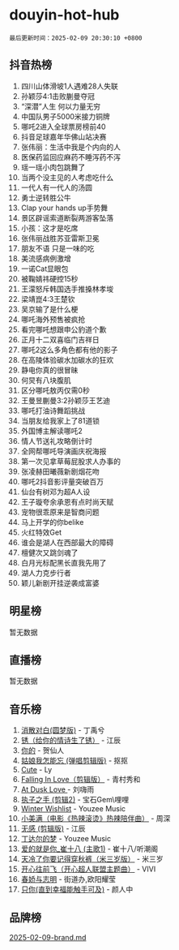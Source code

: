# douyin-hot-hub

`最后更新时间：2025-02-09 20:30:10 +0800`

## 抖音热榜

1. 四川山体滑坡1人遇难28人失联
1. 孙颖莎4:1击败蒯曼夺冠
1. “深潜”人生 何以力量无穷
1. 中国队男子5000米接力铜牌
1. 哪吒2进入全球票房榜前40
1. 抖音足球嘉年华佛山站决赛
1. 张伟丽：生活中我是个内向的人
1. 医保药监回应麻药不睡泻药不泻
1. 瑶一瑶小肉包跳舞了
1. 当两个没主见的人考虑吃什么
1. 一代人有一代人的汤圆
1. 勇士逆转胜公牛
1. Clap your hands up手势舞
1. 景区辟谣索道断裂两游客坠落
1. 小孩：这才是吃席
1. 张伟丽战胜苏亚雷斯卫冕
1. 朋友不语 只是一味的吃
1. 美流感病例激增
1. 一诺Cat显眼包
1. 被鞠婧祎硬控15秒
1. 王濛怒斥韩国选手推搡林孝埈
1. 梁靖崑4:3王楚钦
1. 吴京输了是什么梗
1. 哪吒海外预售被疯抢
1. 看完哪吒想跟申公豹道个歉
1. 正月十二双喜临门吉祥日
1. 哪吒2这么多角色都有他的影子
1. 在高陵体验碳水加碳水的狂欢
1. 静电你真的很冒昧
1. 何炅有八块腹肌
1. 区分哪吒敖丙仅需0秒
1. 王曼昱蒯曼3:2孙颖莎王艺迪
1. 哪吒打油诗舞蹈挑战
1. 当朋友给我家上了81道锁
1. 外国博主解读哪吒2
1. 情人节送礼攻略倒计时
1. 全网帮哪吒导演画庆祝海报
1. 第一次见拿草莓屁股求人办事的
1. 张凌赫田曦薇新剧烟花吻
1. 哪吒2抖音影评量突破百万
1. 仙台有树邓为超A人设
1. 王子璇夸余承恩有点时尚天赋
1. 宠物很乖原来是智商问题
1. 马上开学的你belike
1. 火红特效Get
1. 谁会是湖人在西部最大的障碍
1. 檀健次又跳剑魂了
1. 白月光标配黑长直我先用了
1. 湖人力克步行者
1. 颖儿新剧开挂逆袭成富婆

## 明星榜

暂无数据

## 直播榜

暂无数据

## 音乐榜

1. [消散对白(圆梦版)](https://sf5-hl-cdn-tos.douyinstatic.com/obj/tos-cn-ve-2774/og4jB5I5IizzoZVAAAzWgBMAsMDWoArfwBOiFs) - 丁禹兮
1. [锈（给你的情诗生了锈）](https://sf5-hl-cdn-tos.douyinstatic.com/obj/tos-cn-ve-2774/o8a1PBtVqIYbPEGK6e5A4egedVMdm3fCIz6bbE) - 江辰
1. [你的](https://sf5-hl-cdn-tos.douyinstatic.com/obj/tos-cn-ve-2774/oYuIeKf42jB7sEV6B2upMdpYAgfrQWj0FeRegh) - 贺仙人
1. [姑娘我怎能忘 (弹唱剪辑版)](https://sf5-hl-cdn-tos.douyinstatic.com/obj/tos-cn-ve-2774/okamwrBGEMz6illuEofAsMV4yzF5tVWbBiA5AI) - 抠抠
1. [Cute](https://sf5-hl-cdn-tos.douyinstatic.com/obj/tos-cn-ve-2774/o4IbIzHWKAAB4wsS5qMBRiiAlEBGTpQRNfFvuo) - Ly
1. [Falling In Love（剪辑版）](https://sf6-cdn-tos.douyinstatic.com/obj/tos-cn-ve-2774/o8ajpA8zzgBPahbBIO8AcKGBLJezFCRd1wfP9f) - 青村秀和
1. [ At Dusk  Love ](https://sf5-hl-cdn-tos.douyinstatic.com/obj/tos-cn-ve-2774/o8CrpCf5CaYgI4ZrtQgMQAFEfuGqNnRSDQAPBc) - 刘嗨雨
1. [执子之手 (剪辑2)](https://sf5-hl-cdn-tos.douyinstatic.com/obj/tos-cn-ve-2774/oUoZLQjCc31XzqsBnBQUNgeKtYPBcgbFDwtfcu) - 宝石Gem\哩哩
1. [Winter Wishlist](https://sf5-hl-cdn-tos.douyinstatic.com/obj/tos-cn-ve-2774/oIIgUOeamCFCVAzxN6MFRLIBlLGpUqQxeeHrLE) - Youzee Music
1. [小美满（电影《热辣滚烫》热辣陪伴曲）](https://sf5-hl-cdn-tos.douyinstatic.com/obj/tos-cn-ve-2774/o0GAn2lSgfZIDUgtevCGDQYnFg4CwnrBaxbTZL) - 周深
1. [无感 (剪辑版)](https://sf5-hl-cdn-tos.douyinstatic.com/obj/tos-cn-ve-2774/o0eIsUzJBDlQaQFC5OFlgbMEZC1TFYBftOBn6p) - 江辰
1. [丁达尔的梦](https://sf5-hl-cdn-tos.douyinstatic.com/obj/tos-cn-ve-2774/oMU3WirUZBVQkAC9ccG5P2IQirziZM2RTInUY) - Youzee Music
1. [爱的就是你_崔十八 (主歌1)](https://sf5-hl-cdn-tos.douyinstatic.com/obj/tos-cn-ve-2774/oI5BO5DhFZ6UTcNCnZaOCBLtZ7WIMQGfgnXf5E) - 崔十八/听潮阁
1. [天冷了你要记得穿秋裤（米三岁版）](https://sf5-hl-cdn-tos.douyinstatic.com/obj/tos-cn-ve-2774/oQlIwVIDWiZ6BQilAorS7MA0AgCkQDvcZAdm1) - 米三岁
1. [开心往前飞（开心超人联盟主题曲）](https://sf5-hl-cdn-tos.douyinstatic.com/obj/tos-cn-ve-2774/9d8fb7c82cf1421fb93a9fe925275e0a) - VIVI
1. [春娇与志明](https://sf5-hl-cdn-tos.douyinstatic.com/obj/tos-cn-ve-2774/e530d8fceb7044b39707d7f9ff54add1) - 街道办,欧阳耀莹
1. [只你(直到幸福能触手可及)](https://sf5-hl-cdn-tos.douyinstatic.com/obj/tos-cn-ve-2774/o0lBkRDzFTeaVSUz3ZZSCBVtZ5DIMQGfgmEAuE) - 颜人中

## 品牌榜

[2025-02-09-brand.md](2025-02-09-brand.md)
